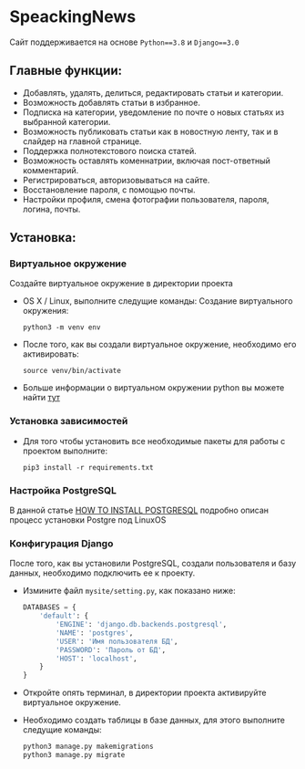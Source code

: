 # SpeackingNews
Сайт поддерживается на основе `Python==3.8` и `Django==3.0`
## Главные функции:
- Добавлять, удалять, делиться, редактировать статьи и категории.
- Возможность добавлять статьи в избранное.
- Подписка на категории, уведомление по почте о новых статьях из выбранной категории. 
- Возможность публиковать статьи как в новостную ленту, так и в слайдер на главной странице.
- Поддержка полнотекстового поиска статей.
- Возможность оставлять коменнатрии, включая пост-ответный комментарий.
- Регистрироваться, авторизовываться на сайте.
- Восстановление пароля, с помощью почты.
- Настройки профиля, смена фотографии пользователя, пароля, логина, почты.
## Установка:
### Виртуальное окружение
Создайте виртуальное окружение в директории проекта
- OS X / Linux, выполните следущие команды:
Создание виртуального окружения:
    ```
    python3 -m venv env
    ```
- После того, как вы создали виртуальное окружение, необходимо его активировать:
    ```
    source venv/bin/activate
    ```
- Больше информации о виртуальном окружении python вы можете найти [тут](https://python-scripts.com/virtualenv)
### Установка зависимостей
- Для того чтобы установить все необходимые пакеты для работы с проектом выполните:
    ```
    pip3 install -r requirements.txt
    ```
### Настройка PostgreSQL
В данной статье [HOW TO INSTALL POSTGRESQL](https://www.digitalocean.com/community/tutorials/how-to-use-postgresql-with-your-django-application-on-ubuntu-14-04) подробно описан процесс установки Postgre под LinuxOS
### Конфигурация Django
После того, как вы установили PostgreSQL, создали пользователя и базу данных, необходимо подключить ее к проекту.
- Измините файл `mysite/setting.py`, как показано ниже:
    ```python
    DATABASES = {
        'default': {
            'ENGINE': 'django.db.backends.postgresql',
            'NAME': 'postgres',
            'USER': 'Имя пользователя БД', 
            'PASSWORD': 'Пароль от БД',
            'HOST': 'localhost',
        }
    }
    ```
- Откройте опять терминал, в директории проекта активируйте виртуальное окружение.

- Необходимо создать таблицы в базе данных, для этого выполните следущие команды:
    ```bash
    python3 manage.py makemigrations
    python3 manage.py migrate
    ```
